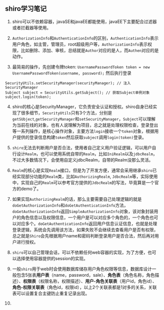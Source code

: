 ## shiro学习笔记

1. shiro可以不依赖容器，javaSE和javaEE都能使用，javaEE下主要配合过滤器或者拦截器等使用。

2. `AuthorizationInfo`和`AuthenticationInfo`的区别，`AuthenticationInfo`表示用户角色，如主管，管理员，root超级用户等，`AuthorizationInfo`表示权限，比如删除、添加、审核，总结就是`Author`对应的是人，而`Authen`对应的是动作。

3. 最简易的操作，先创建令牌token: `UsernamePasswordToken token = new UsernamePasswordToken(username, password);`
然后执行登录
```
SecurityUtils.setSecurityManager(securityManager); // 注入SecurityManager
Subject subject = SecurityUtils.getSubject(); // 获取Subject单例对象
subject.login(token);
```

4. shiro的核心是SecurityManager，它负责安全认证和授权。shiro自身已经实现了很多细节，`SecurityUtils`只有3个方法，分别是`getSUbject`,`getSecurityManager`和`setSecurityManager`，`Subject`可以理解为当前在线的对象，也有人说理解为项目，总之就是处理权限检查，登录登出等一系列操作，是核心操作对象，主要方法`login`接收一个`token`对象，根据用户提供的登录信息构建`token`然后获取`subject`调用`login(token)`登录。

5. `shiro`无法去判断用户是否合法，使用者自己定义用户验证逻辑，可以用户自行设计`Realm`，也可以使用系统自带的`Realm`，比如`IniRealm`以及`jdbcRealm`，不过大多数情况下，会使用自定义jdbcRealm，自带的Realm没那么灵活。

6. `Realm`的核心是实现`Realm`接口，但是为了开发方便，通常会采用继承`shiro`已经实现部分功能的`Realm`类，比如`AuthorizingRealm`, `JdbcRealm`等，实际使用中，实现自己的`Realm`可以参考官方提供的`JdbcRealm`的写法，毕竟算是一个官方的demo了。

7. 如果实现`AuthorizingRealm`的话，那么主要需要自己处理逻辑的就是`doGetAuthorizationInfo`和`doGetAuthenticationInfo`方法，`doGetAuthorizationInfo`返回`SimpleAuthorizationInfo`对象，该对象封装用户的角色信息以及权限信息，一个用户是可以对应多个角色的，一个角色也可以对应多个。`doGetAuthenticationInfo`返回用户信息认证信息，也就是处理登录逻辑，系统会先调用该方法，如果失败不会继续去查看用户是否有权限，总之就是`Shiro`会先根据用户name和密码判断登录用户是否合法，然后再对用户进行授权。

8. `shiro`可以自己管理会话，可以不依赖任何web容器的实现，为了方便，也可以选择使用容器提供的session的实现。

9. 一般`shiro`用于web时会使用数据库储存用户角色权限等信息，数据库设计一般包含5张表**用户表**（name，password，sale）、**角色表**（角色名称，角色描述）、**权限表**（权限名称，权限描述）、**用户-角色关联表**（用户id，角色id）、**角色-权限关联表**（角色id，权限id），以上2个关联表都是1对多的关系，关联表可以设置复合主键防止重复记录出现。

10. 
